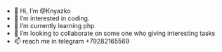 - 👋 Hi, I’m @Knyazko
- 👀 I’m interested in coding.  
- 🌱 I’m currently learning php
- 💞️ I’m looking to collaborate on some one who giving interesting tasks  
- 📫 reach me in telegram +79282165569 
<!---
Knyazko/Knyazko is a ✨ special ✨ repository because its `README.md` (this file) appears on your GitHub profile.
You can click the Preview link to take a look at your changes.
--->
